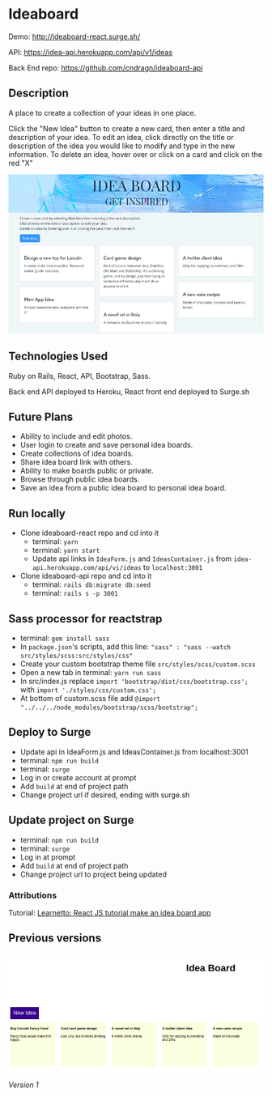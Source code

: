 # Ideaboard

Demo: http://ideaboard-react.surge.sh/

API: https://idea-api.herokuapp.com/api/v1/ideas

Back End repo: https://github.com/cndragn/ideaboard-api

## Description

A place to create a collection of your ideas in one place.

Click the "New Idea" button to create a new card, then enter a title and description of your idea.  To edit an idea, click directly on the title or description of the idea you would like to modify and type in the new information.  To delete an idea, hover over or click on a card and click on the red "X"

![Preview version 2](https://raw.githubusercontent.com/cndragn/ideaboard-react/master/img/version2.png) 

## Technologies Used

Ruby on Rails, React, API, Bootstrap, Sass.

Back end API deployed to Heroku, React front end deployed to Surge.sh

## Future Plans

* Ability to include and edit photos.
* User login to create and save personal idea boards.
* Create collections of idea boards.
* Share idea board link with others.
* Ability to make boards public or private.
* Browse through public idea boards.
* Save an idea from a public idea board to personal idea board.

## Run locally

* Clone ideaboard-react repo and cd into it
    * terminal: `yarn`
    * terminal: `yarn start`
    * Update api links in `IdeaForm.js` and `IdeasContainer.js` from `idea-api.herokuapp.com/api/vi/ideas` to `localhost:3001`
* Clone ideaboard-api repo and cd into it
    * terminal: `rails db:migrate db:seed`
    * terminal: `rails s -p 3001`

## Sass processor for reactstrap

* terminal: `gem install sass`
* In `package.json`'s scripts, add this line: `"sass" : "sass --watch src/styles/scss:src/styles/css"`
* Create your custom bootstrap theme file `src/styles/scss/custom.scss`
* Open a new tab in terminal: `yarn run sass`
* In src/index.js replace `import 'bootstrap/dist/css/bootstrap.css';` with `import './styles/css/custom.css';`
* At bottom of custom.scss file add `@import "../../../node_modules/bootstrap/scss/bootstrap";`

## Deploy to Surge

* Update api in IdeaForm.js and IdeasContainer.js from localhost:3001
* terminal: `npm run build`
* terminal: `surge`
* Log in or create account at prompt
* Add `build` at end of project path
* Change project url if desired, ending with surge.sh

## Update project on Surge

* terminal: `npm run build`
* terminal: `surge`
* Log in at prompt
* Add `build` at end of project path
* Change project url to project being updated

### Attributions
Tutorial: [Learnetto: React JS tutorial make an idea board app](https://learnetto.com/tutorials/rails-5-api-and-react-js-tutorial-how-to-make-an-idea-board-app)

## Previous versions
![Preview version 1](https://raw.githubusercontent.com/cndragn/ideaboard-react/master/img/v1.png) *Version 1*

